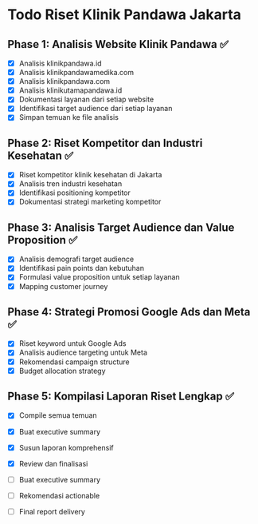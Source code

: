 # Todo Riset Klinik Pandawa Jakarta

## Phase 1: Analisis Website Klinik Pandawa ✅
- [x] Analisis klinikpandawa.id
- [x] Analisis klinikpandawamedika.com  
- [x] Analisis klinikpandawa.com
- [x] Analisis klinikutamapandawa.id
- [x] Dokumentasi layanan dari setiap website
- [x] Identifikasi target audience dari setiap layanan
- [x] Simpan temuan ke file analisis

## Phase 2: Riset Kompetitor dan Industri Kesehatan ✅
- [x] Riset kompetitor klinik kesehatan di Jakarta
- [x] Analisis tren industri kesehatan
- [x] Identifikasi positioning kompetitor
- [x] Dokumentasi strategi marketing kompetitor

## Phase 3: Analisis Target Audience dan Value Proposition ✅
- [x] Analisis demografi target audience
- [x] Identifikasi pain points dan kebutuhan
- [x] Formulasi value proposition untuk setiap layanan
- [x] Mapping customer journey

## Phase 4: Strategi Promosi Google Ads dan Meta ✅
- [x] Riset keyword untuk Google Ads
- [x] Analisis audience targeting untuk Meta
- [x] Rekomendasi campaign structure
- [x] Budget allocation strategy

## Phase 5: Kompilasi Laporan Riset Lengkap ✅
- [x] Compile semua temuan
- [x] Buat executive summary
- [x] Susun laporan komprehensif
- [x] Review dan finalisasi
- [ ] Buat executive summary
- [ ] Rekomendasi actionable
- [ ] Final report delivery


